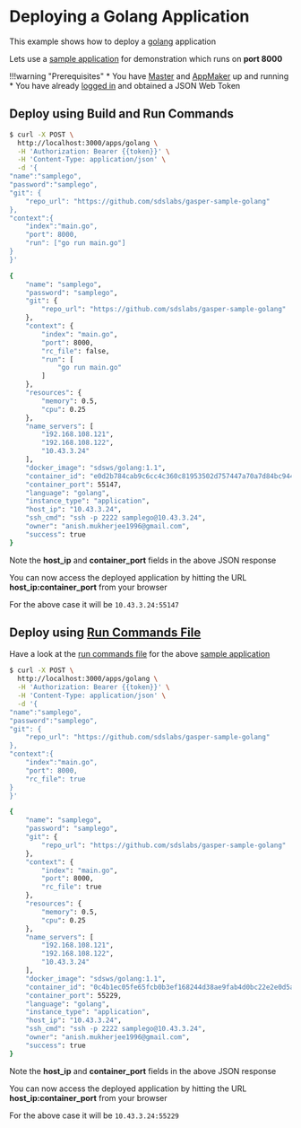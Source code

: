 # Deploying a Golang Application

This example shows how to deploy a [golang](https://golang.org/) application

Lets use a [sample application](https://github.com/sdslabs/gasper-sample-golang) for demonstration which runs on **port 8000** 

!!!warning "Prerequisites"
    * You have [Master](/configurations/master/) and [AppMaker](/configurations/appmaker/) up and running
    * You have already [logged in](/examples/login/) and obtained a JSON Web Token


## Deploy using Build and Run Commands

```bash
$ curl -X POST \
  http://localhost:3000/apps/golang \
  -H 'Authorization: Bearer {{token}}' \
  -H 'Content-Type: application/json' \
  -d '{
"name":"samplego",
"password":"samplego",
"git": {
	"repo_url": "https://github.com/sdslabs/gasper-sample-golang"
},
"context":{
    "index":"main.go",
    "port": 8000,
    "run": ["go run main.go"]
}
}'

{
    "name": "samplego",
    "password": "samplego",
    "git": {
        "repo_url": "https://github.com/sdslabs/gasper-sample-golang"
    },
    "context": {
        "index": "main.go",
        "port": 8000,
        "rc_file": false,
        "run": [
            "go run main.go"
        ]
    },
    "resources": {
        "memory": 0.5,
        "cpu": 0.25
    },
    "name_servers": [
        "192.168.108.121",
        "192.168.108.122",
        "10.43.3.24"
    ],
    "docker_image": "sdsws/golang:1.1",
    "container_id": "e0d2b784cab9c6cc4c360c81953502d757447a70a7d84bc944cc05819d2ee818",
    "container_port": 55147,
    "language": "golang",
    "instance_type": "application",
    "host_ip": "10.43.3.24",
    "ssh_cmd": "ssh -p 2222 samplego@10.43.3.24",
    "owner": "anish.mukherjee1996@gmail.com",
    "success": true
}
```

Note the **host_ip** and **container_port** fields in the above JSON response

You can now access the deployed application by hitting the URL **host_ip:container_port** from your browser

For the above case it will be `10.43.3.24:55147` 

## Deploy using [Run Commands File](/configurations/global/#run-commands-file)

Have a look at the [run commands file](https://github.com/sdslabs/gasper-sample-golang/blob/master/Gasperfile.txt) for the above [sample application](https://github.com/sdslabs/gasper-sample-golang)

```bash
$ curl -X POST \
  http://localhost:3000/apps/golang \
  -H 'Authorization: Bearer {{token}}' \
  -H 'Content-Type: application/json' \
  -d '{
"name":"samplego",
"password":"samplego",
"git": {
	"repo_url": "https://github.com/sdslabs/gasper-sample-golang"
},
"context":{
    "index":"main.go",
    "port": 8000,
    "rc_file": true
}
}'

{
    "name": "samplego",
    "password": "samplego",
    "git": {
        "repo_url": "https://github.com/sdslabs/gasper-sample-golang"
    },
    "context": {
        "index": "main.go",
        "port": 8000,
        "rc_file": true
    },
    "resources": {
        "memory": 0.5,
        "cpu": 0.25
    },
    "name_servers": [
        "192.168.108.121",
        "192.168.108.122",
        "10.43.3.24"
    ],
    "docker_image": "sdsws/golang:1.1",
    "container_id": "0c4b1ec05fe65fcb0b3ef168244d38ae9fab4d0bc22e2e0d5a39badeedce31e7",
    "container_port": 55229,
    "language": "golang",
    "instance_type": "application",
    "host_ip": "10.43.3.24",
    "ssh_cmd": "ssh -p 2222 samplego@10.43.3.24",
    "owner": "anish.mukherjee1996@gmail.com",
    "success": true
}
```

Note the **host_ip** and **container_port** fields in the above JSON response

You can now access the deployed application by hitting the URL **host_ip:container_port** from your browser

For the above case it will be `10.43.3.24:55229`
